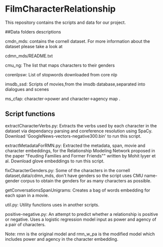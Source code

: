 # FilmCharacterRelationship
  This repository contains the scripts and data for our project. 
  
##Data folders descriptions

cmdn_mds: contains the cornell dataset. For more information about the dataset please take a look at 

cdmn_mds/README.txt 

cmu_ng: The list that maps characters to their genders

corenlpsw: List of stopwords downloaded from core nlp 

imsdb_ssd: Scripts of movies,from the imsdb database,separated into dialogues and scenes

ms_cfap: character->power and character->agency map . 

## Script functions 

extractCharacterVerbs.py: Extracts the verbs used by each character in the dataset 
via dependancy parsing and coreference resolution using SpaCy. Download 'GoogleNews-vectors-negative300.bin' to run this script. 

extractMetadataForRMN.py: Extracted the metadata, span, movie and character embeddings, for the Relationship Modeling Network
proposed in the paper "Feuding Families and Former Friends"" written by Mohit Iyyer et al. Download glove embeddings to run this script. 

fixCharacterGenders.py: Some of the characters in the cornell dataset,data/cdmn_mds, don't have genders so 
the script uses CMU name-gender corpus to obtain the genders for as many characters as possible. 

getConversationsSpanUnigrams: Creates a bag of words embedding for each span in a movie.   

util.py: Utility functions uses in another scripts. 

positive-negative.py: An attempt to predict whether a relationship is positive or negative. Uses a logistic regression model 
input as power and agency of a pair of characters. 

Note: rmn is the original model and rmn_w_pa is the modified model which includes power and agency in the character embedding. 



